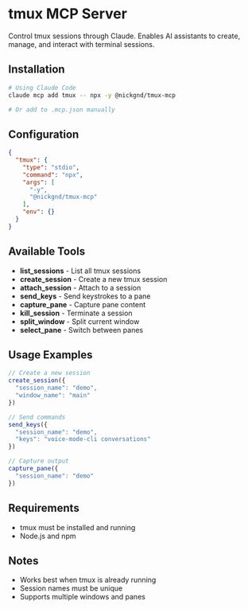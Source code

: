 # tmux MCP Server

Control tmux sessions through Claude. Enables AI assistants to create, manage, and interact with terminal sessions.

## Installation

```bash
# Using Claude Code
claude mcp add tmux -- npx -y @nickgnd/tmux-mcp

# Or add to .mcp.json manually
```

## Configuration

```json
{
  "tmux": {
    "type": "stdio",
    "command": "npx",
    "args": [
      "-y",
      "@nickgnd/tmux-mcp"
    ],
    "env": {}
  }
}
```

## Available Tools

- **list_sessions** - List all tmux sessions
- **create_session** - Create a new tmux session
- **attach_session** - Attach to a session
- **send_keys** - Send keystrokes to a pane
- **capture_pane** - Capture pane content
- **kill_session** - Terminate a session
- **split_window** - Split current window
- **select_pane** - Switch between panes

## Usage Examples

```javascript
// Create a new session
create_session({
  "session_name": "demo",
  "window_name": "main"
})

// Send commands
send_keys({
  "session_name": "demo",
  "keys": "voice-mode-cli conversations"
})

// Capture output
capture_pane({
  "session_name": "demo"
})
```

## Requirements

- tmux must be installed and running
- Node.js and npm

## Notes

- Works best when tmux is already running
- Session names must be unique
- Supports multiple windows and panes
